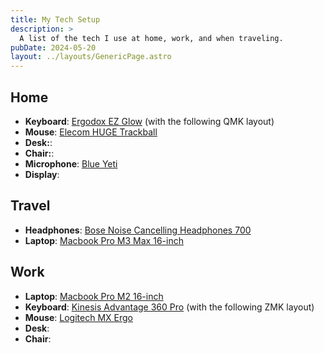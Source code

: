 ```yaml
---
title: My Tech Setup
description: >
  A list of the tech I use at home, work, and when traveling.
pubDate: 2024-05-20
layout: ../layouts/GenericPage.astro
---
```


## Home

* **Keyboard**: [Ergodox EZ Glow](https://ergodox-ez.com/) (with the following QMK layout)
* **Mouse**: [Elecom HUGE Trackball](https://www.amazon.com/ELECOM-M-HT1URBK-Trackball-Ergonomic-Precision/dp/B0735584RM)
* **Desk:**: 
* **Chair:**:
* **Microphone**: [Blue Yeti](https://www.bluemic.com/en-us/products/yeti/)
* **Display**: 

## Travel

* **Headphones**: [Bose Noise Cancelling Headphones 700](https://www.bose.com/en_us/products/headphones/noise_cancelling_headphones/noise-cancelling-headphones-700.html)
* **Laptop**: [Macbook Pro M3 Max 16-inch](https://www.apple.com/macbook-pro/)

## Work

* **Laptop**: [Macbook Pro M2 16-inch](https://www.apple.com/macbook-pro/)
* **Keyboard**: [Kinesis Advantage 360 Pro](https://kinesis-ergo.com/shop/adv360pro/) (with the following ZMK layout)
* **Mouse**: [Logitech MX Ergo](https://www.logitech.com/cs-cz/products/mice/mx-ergo-wireless-trackball-mouse.910-005179.html)
* **Desk**:
* **Chair**:

